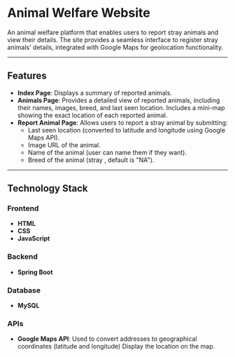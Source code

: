 # Animal Welfare Website

An animal welfare platform that enables users to report stray animals and view their details. The site provides a seamless interface to register stray animals' details, integrated with Google Maps for geolocation functionality.

---

## Features
- **Index Page**: Displays a summary of reported animals.
- **Animals Page**: Provides a detailed view of reported animals, including their names, images, breed, and last seen location. Includes a mini-map showing the exact location of each reported animal.
- **Report Animal Page**: Allows users to report a stray animal by submitting:
  - Last seen location (converted to latitude and longitude using Google Maps API).
  - Image URL of the animal.
  - Name of the animal (user can name them if they want).
  - Breed of the animal (stray , default is "NA").

---

## Technology Stack
### Frontend
- **HTML**
- **CSS**
- **JavaScript**

### Backend
- **Spring Boot**

### Database
- **MySQL**

### APIs
- **Google Maps API**: 
Used to convert addresses to geographical coordinates (latitude and longitude) 
Display the location on the map.
